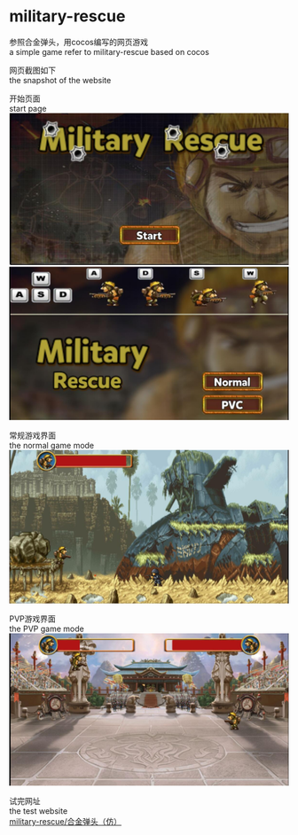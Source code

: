 # military-rescue
参照合金弹头，用cocos编写的网页游戏  
a simple game refer to military-rescue based on cocos  

网页截图如下  
the snapshot of the website  

开始页面  
start page  
![image](https://github.com/chenhuaizhen/military-rescue/raw/master/image/1.jpg)
![image](https://github.com/chenhuaizhen/military-rescue/raw/master/image/2.jpg)

常规游戏界面  
the normal game mode  
![image](https://github.com/chenhuaizhen/military-rescue/raw/master/image/3.jpg)

PVP游戏界面  
the PVP game mode  
![image](https://github.com/chenhuaizhen/military-rescue/raw/master/image/4.jpg)

试完网址  
the test website  
[military-rescue/合金弹头（仿）](http://chenhuaizhen.applinzi.com/HJDT/)